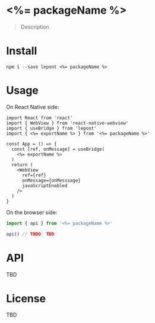 # <%= packageName %>

> Description

# Install

```
npm i --save lepont <%= packageName %>
```

# Usage

On React Native side:

```tsx
import React from 'react'
import { WebView } from 'react-native-webview'
import { useBridge } from 'lepont'
import { <%= exportName %> } from '<%= packageName %>'

const App = () => {
  const [ref, onMessage] = useBridge(
    <%= exportName %>
  )
  return (
    <WebView
      ref={ref}
      onMessage={onMesssage}
      javaScriptEnabled
    />
  )
}
```

On the browser side:

```ts
import { api } from '<%= packageName %>'

api() // TODO: TBD
```

# API

TBD

# License

TBD

[lepont]: https://github.com/kt3k/lepont
